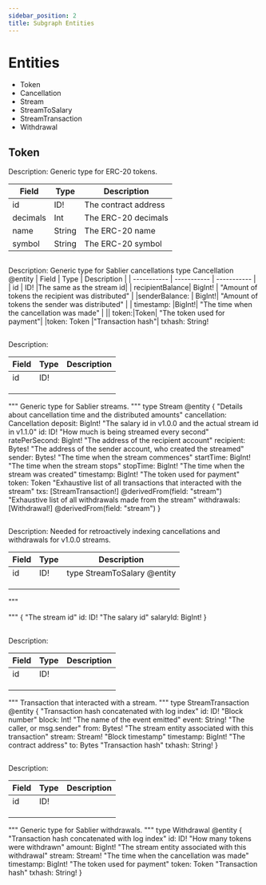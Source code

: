 ```yaml
---
sidebar_position: 2
title: Subgraph Entities
---
```


# Entities
- Token
- Cancellation
- Stream
- StreamToSalary
- StreamTransaction
- Withdrawal

##  Token
Description: Generic type for ERC-20 tokens.

| Field | Type | Description |
| ----------- | ----------- | ----------- |
| id | ID! | The contract address |
| decimals | Int | The ERC-20 decimals |
| name | String | The ERC-20 name |
| symbol | String | The ERC-20 symbol |

##  
Description: Generic type for Sablier cancellations type Cancellation @entity
| Field | Type | Description |
| ----------- | ----------- | ----------- |
| id | ID! |The same as the stream id|
|  recipientBalance|  BigInt! | "Amount of tokens the recipient was distributed" |
|senderBalance:  | BigInt!|   "Amount of tokens the sender was distributed" |
| timestamp: |BigInt!| "The time when the cancellation was made" |
|| token:|Token| "The token used for payment"|
|token: Token |"Transaction hash"| txhash: String!
   
##  
Description: 

| Field | Type | Description |
| ----------- | ----------- | ----------- |
| id | ID! |  |
|  |  |  |
|  |  |  |
|  |  |  |

"""
Generic type for Sablier streams.
"""
type Stream @entity {
  "Details about cancellation time and the distributed amounts"
  cancellation: Cancellation
  deposit: BigInt!
  "The salary id in v1.0.0 and the actual stream id in v1.1.0"
  id: ID!
  "How much is being streamed every second"
  ratePerSecond: BigInt!
  "The address of the recipient account"
  recipient: Bytes!
  "The address of the sender account, who created the streamed"
  sender: Bytes!
  "The time when the stream commences"
  startTime: BigInt!
  "The time when the stream stops"
  stopTime: BigInt!
  "The time when the stream was created"
  timestamp: BigInt!
  "The token used for payment"
  token: Token
  "Exhaustive list of all transactions that interacted with the stream"
  txs: [StreamTransaction!] @derivedFrom(field: "stream")
  "Exhaustive list of all withdrawals made from the stream"
  withdrawals: [Withdrawal!] @derivedFrom(field: "stream")
}

##  
Description: Needed for retroactively indexing cancellations and withdrawals for v1.0.0 streams.

| Field | Type | Description |
| ----------- | ----------- | ----------- |
| id | ID! | type StreamToSalary @entity  |
|  |  |  |
|  |  |  |
|  |  |  |

"""

"""
{
  "The stream id"
  id: ID!
  "The salary id"
  salaryId: BigInt!
}

##  
Description: 

| Field | Type | Description |
| ----------- | ----------- | ----------- |
| id | ID! |  |
|  |  |  |
|  |  |  |
|  |  |  |

"""
Transaction that interacted with a stream.
"""
type StreamTransaction @entity {
  "Transaction hash concatenated with log index"
  id: ID!
  "Block number"
  block: Int!
  "The name of the event emitted"
  event: String!
  "The caller, or msg.sender"
  from: Bytes!
  "The stream entity associated with this transaction"
  stream: Stream!
  "Block timestamp"
  timestamp: BigInt!
  "The contract address"
  to: Bytes
  "Transaction hash"
  txhash: String!
}

##  
Description: 

| Field | Type | Description |
| ----------- | ----------- | ----------- |
| id | ID! |  |
|  |  |  |
|  |  |  |
|  |  |  |

"""
Generic type for Sablier withdrawals.
"""
type Withdrawal @entity {
  "Transaction hash concatenated with log index"
  id: ID!
  "How many tokens were withdrawn"
  amount: BigInt!
  "The stream entity associated with this withdrawal"
  stream: Stream!
  "The time when the cancellation was made"
  timestamp: BigInt!
  "The token used for payment"
  token: Token
  "Transaction hash"
  txhash: String!
}
